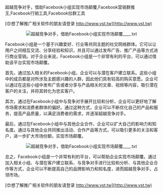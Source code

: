 超越竞争对手，借助Facebook小组实现市场颠覆,Facebook营销群推王,Facebook行销工具,Facebook拉群工具

[😍想了解推广相关软件的朋友请登录 http://www.vst.tw](http://www.vst.tw)

 <center><img src="https://vst.tw/MP4/tuiguang/png/5.png" alt="超越竞争对手，借助Facebook小组实现市场颠覆____.txt"></center>

Facebook小组是一个基于兴趣爱好、行业等共同主题的社交网络群体。它可以让用户之间相互交流、分享经验和知识，并且可以通过发布广告、推广产品等方式进行商业营销。对于企业来说，Facebook小组是一个非常有利的平台，可以通过借助该平台实现市场颠覆。

首先，通过加入相关的Facebook小组，企业可以与潜在客户建立联系。这些小组中的成员都是对所涉及主题感兴趣的人群，因此他们具有较高的购买意愿。企业可以通过在这些小组中发布广告或者分享与产品相关的文章、视频等内容，吸引潜在客户的关注，并将其转化为忠实客户。

其次，通过在Facebook小组中与竞争对手展开比较和分析，企业可以更好地了解市场需求和消费者群体的偏好。通过这种方式，企业可以不断优化自己的产品和服务，提高产品质量，以满足消费者的需求，并逐渐超越竞争对手。

最后，通过在Facebook小组中与其他企业合作，企业可以扩大自己的影响力和知名度。通过与其他企业共同推出活动、合作产品等方式，可以吸引更多的关注和客户，进一步扩大市场份额，实现市场颠覆。

 <center><img src="https://vst.tw/MP4/tuiguang/png/6.png" alt="超越竞争对手，借助Facebook小组实现市场颠覆____.txt"></center>

总之，Facebook小组是一个非常有利的平台，可以帮助企业实现市场颠覆。通过加入相关小组、与潜在客户建立联系、与竞争对手进行比较和分析、与其他企业合作等方式，企业可以不断提高自己的品牌影响力和知名度，进而超越竞争对手，占领市场。

[😍想了解推广相关软件的朋友请登录 http://www.vst.tw](http://www.vst.tw)



